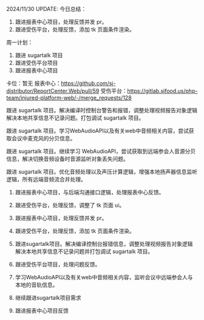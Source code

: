 2024/11/30 UPDATE:
今日总结：

1. 跟进报表中心项目，处理反馈并发 pr。
2. 跟进受伤平台，处理反馈，添加 tk 页面条件渲染。

周一计划：

1. 跟进 sugartalk 项目
2. 跟进受伤平台项目
3. 跟进报表中心项目

卡位：暂无
报表中心：https://github.com/sj-distributor/ReportCenter.Web/pull/59
受伤平台：https://gitlab.sjfood.us/php-team/injured-platform-web/-/merge_requests/128





跟进 sugartalk 项目。解决编译时控制台警告和报错，调整处理视频报告对象逻辑解决本地共享信息不记录问题。打包调试 sugartalk 项目。

跟进 sugartalk 项目。学习WebAudioAPI以及有关web中音频相关内容，尝试获取会议中麦克风的分贝信息。

跟进 sugartalk 项目。继续学习 WebAudioAPI，尝试获取到远端参会人音源分贝信息，解决切换音频设备时音源监听对象丢失问题。

跟进 sugartalk 项目。优化音频处理以及声压计算逻辑，增强本地扬声器信息监听逻辑，所有远端音频流合并处理。

1. 跟进报表中心项目，与后端沟通接口逻辑，处理报表中心反馈。
2. 跟进受伤平台，处理反馈，调整了 tk 页面 ui。

1. 跟进报表中心项目，处理反馈并发 pr。
2. 跟进受伤平台，处理反馈，添加 tk 页面条件渲染。



1. 跟进sugartalk项目。解决编译控制台报错信息，调整处理视频报告对象逻辑解决本地共享信息不记录问题并打包调试 sugartalk 项目。
2. 跟进受伤平台项目，处理问题反馈。
3. 学习WebAudioAPI以及有关web中音频相关内容，监听会议中远端参会人与本地的音轨信息。



1. 继续跟进sugartalk项目需求
1. 跟进报表中心项目反馈

